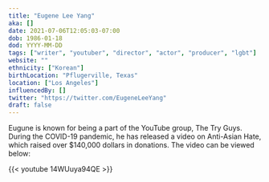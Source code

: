 ```yaml
---
title: "Eugene Lee Yang"
aka: []
date: 2021-07-06T12:05:03-07:00
dob: 1986-01-18
dod: YYYY-MM-DD
tags: ["writer", "youtuber", "director", "actor", "producer", "lgbt"]
website: ""
ethnicity: ["Korean"]
birthLocation: "Pflugerville, Texas"
location: ["Los Angeles"]
influencedBy: []
twitter: "https://twitter.com/EugeneLeeYang"
draft: false
---
```


Eugune is known for being a part of the YouTube group, The Try Guys. During the
COVID-19 pandemic, he has released a video on Anti-Asian Hate, which raised over
$140,000 dollars in donations. The video can be viewed below:

{{< youtube 14WUuya94QE >}}
